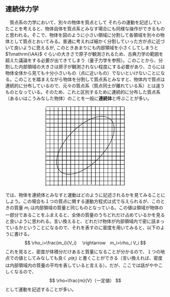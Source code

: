 
## 連続体力学

　質点系の力学において、別々の物体を質点として それらの運動を記述していたことを考えると、物体自体を質点系とみなす場合にも同様な操作ができるものと思われる。そこで、物体を図のように小さい領域に分割して各領域を別々の物体として質点とおいてみる。普通に考えれば細かく分割していった方が点に近づいて良いように思えるが, このときあまりにも内部領域を小さくしてしまうと $1\mathrm{\AA}$ ぐらいの大きさで原子が観測されるため、古典力学の範囲を超えた議論をする必要が出てきてしまう（量子力学を参照）。このことから、分割した内部領域の大きさは原子が観測されない程度にする必要があり、さらには物体全体から見ても十分小さいもの（点に近いもの）でないといけないことになる。このことを踏まえながら物体を分割して質点系とみなすと、物体内で質点は連続的に分布しているので、元々の質点系（質点同士が離れている系）とは違うものとなっている。そのため、これと区別するために連続的に分布した質点系（あるいはこうみなした物体）のことを一般に**連続体**と呼ぶことが多い。
  
<p align="center">
    <img width="50%"  
        style="background-color:white;"
        src="images/split.png">
</p>

では、物体を連続体とみなすと運動はどのように記述されるかを見てみることにしよう。この場合も１つの質点に関する運動方程式は式で与えられるが、このときの質量 $m_i$ は内部領域の質量と同じものとなっている。この値は領域が物体の一部分であることをふまえると、全体の質量のうちどれだけ占めているかを見ると良いように思われる。言い換えると、どれだけ物体が内部領域内で密に詰まっているかということになるので、それを表すのに密度を用いてみると、以下のように書ける。
$$
    \rho_i=\frac{m_i}{V_i}　
    \rightarrow　m_i=\rho_i V_i
$$
これを見ると、密度が体積分だけあると質量になることが分かるので、１つの地点での値としてみなしても良く $\rho(\bm{r}_i)$ と書くことができる（言い換えれば、密度は内部領域内の質量の平均を表していると言える）。だが、ここでは話がややこしくなるので、
$$
    \rho=\frac{m}{V}（一定値）
$$
として運動を記述することが多い。
<!-- 

一方で、作用する力は接触して働く力と離れていても働くものとの二種類あると考えられるため、それぞれ次のようにして作用しているものとする。
  \[
  \left\{
  \begin{aligned}
    &\cdot 接触力\cdots 他の内部領域との接触面に働く力\\
    &\cdot 遠隔力\cdots 内部領域全体の質量などの状態で働く力
  \end{aligned}
  \right.
  \]
  これらの力は接触面全体あるいは内部領域全体に作用するものであるが、このうち前者の方は作用・反作用の法則により１つの面を境に２つの内部領域には同じ大きさの力が逆向きに働くので、各面ごとに異なる力が働くものと思われる。対して後者の方は、内部領域ごとに違う（質量など）ものであるため、先ほどの密度と同様な考え方で面全体あるいは内部領域全体にかかる力を$\bm{F}_{\mr{face}},\bm{F}_{\mr{body}}$として
  \[
  \left\{
  \begin{aligned}
    &\cdot \bm{S}(\bm{r}_{1})=\frac{\bm{F}_{\mr{face}}}{A}　（A:接触面の面積）\\
    &\cdot \bm{B}(\bm{r}_{2})=\frac{\bm{F}_{\mr{body}}}{V}　（V:内部領域の体積）
  \end{aligned}
  \right.
  \]
  というように、面積力$\bm{S}$と体積力$\bm{B}$を定義してみる（このようにすると、図のように位置を指定することができる）。このようにした上で、内部領域に働く力を議論してみることにしよう。まず、面積力の方は内部領域を多面体（平面で囲まれている）と考えると以下のような力があると考えられる。剪断（せんだん）応力と垂直応力のふたつ。ただ、そうなると面の傾きが必要となり
  \begin{equation}
    \bm{S}=\bm{P}+\bm{T}=（垂直応力）+（剪断応力）
  \end{equation}
  \begin{equation}
    \bm{P}=-(\bm{S}\cdot\bm{n})\cdot\bm{n}　\bm{T}=\bm{S}-\bm{P}=\bm{S}+(\bm{S}\cdot\bm{n})\cdot\bm{n}
  \end{equation}
もし、多面体が立方体であれば

  
  \begin{align*}
    \bm{S}
   &=
    \bm{S}_{\mr{l}}+\bm{S}_{\mr{r}}+\bm{S}_{\mr{f}}+\bm{S}_{\mr{b}}+
    \bm{S}_{\mr{u}}+\bm{S}_{\mr{d}}\\
   &=
    \LR{\bm{S}(-\bm{e}_{y})+\bm{S}(\bm{e}_{y})}
    \Delta x_{\mi}\Delta z_{\mi}+
    \LR{\bm{S}(-\bm{e}_{x})+\bm{S}(\bm{e}_{x})}\\
    &\Delta y_{\mi}\Delta z_{\mi}+
    \LR{\bm{S}(-\bm{e}_{z})+\bm{S}(\bm{e}_{z})}
    \Delta x_{\mi}\Delta y_{\mi}
  \end{align*}
  であり、中には内部領域の外側に行くと傾きを持つものも出てくるため、
  
  
  
  
  
  \begin{equation}
    \lr{\rho(\bm{r}_{\mi})V_{\mi}}\dd{^2\bm{r}_{\mi}}{t^2}=
    \sum_{\mi=1(\neq\mj)}^{\mr{N}}
    \bm{F}_{\mr{ij}}+
    \bm{F}_{\mi}　　
    \lr{\ \mi=1,\cdots,\mr{N}\ }
  \end{equation}
そこで、変形する物体も扱えるようにするために\tb{連続体力学}が誕生したのである。

まず、第1章

  \chapter{連続体による記述}
  ここに連続体とみなせる物体があったとする。すると、物体は質点が連続的に集まったものであ
  るものとしてみなせるわけだが、その形は物体内で連続的に引き詰められるようなものでなければならないので、図のような形にとる（引き詰められる形であれば何でも良いので、ここでは直交座標と対応させ易くするため直方体にしている）。そして、ある一つの質点の位置を$\bm{r}$というように位置ベクトルで指定すると、このときの質量は分布関数$\rho(\bm{r})$により指定することができる。この値自体は内部領域内で共通しており、
  \begin{equation}
    m=\rho(\bm{r})
  \end{equation}


  １つの質点で成立する運動方程式を質点系の力学と同様な考えで
  \begin{equation}
      m_{\mi}\dd{^2\bm{r}_{\mi}}{t^2}=
      \sum_{\mj\ne\mi}\bm{F}_{\mr{ij}}+\bm{F}_{\mi}
  \end{equation}
  とする。ここで質点の質量$m_{\mi}$は内部領域の質量であり、各内部領域ごとに
  異なる値をとるものとなっている。そのため、単純に

というように、物体の運動を代表点の位置$\bm{r}_{\mr{G}}$の動きで論じていたが、ここで質量が密度で
\begin{equation}
  m=\int_{\Omega}\rho(\bm{r})\md\bm{r}　
  \lr{\ \Omega:物体内の全内部領域\ }
\end{equation}
というように書けることから、
()式を$\Omega$の範囲で積分してみると()式の形になると考えられる。
そこで実際に、
\begin{equation}
  \int_{\Omega}\lr{\rho(\bm{r})\dd{^2\bm{r}}{t^2}}\md\bm{r}=
  \int_{\Omega}\bm{f}(\bm{r})\md\bm{r}
\end{equation}
とすると、右辺は全質点にかかる力を重ねあわせたものとなっており

すると、これは物体自体の運動方程式になっているものとみなせるため、
\begin{equation}
  \bm{r}_{\mr{G}}=
  \frac{1}{m}\int_{\Omega}\rho(\bm{r})\bm{r}\md\bm{r}　　
  \bm{F}_{\mr{G}}=\int_{\Omega}\bm{F}(\bm{r})\md\bm{r}
\end{equation}
とおくと、位置$\bm{r}_{\mr{G}}$にいる質点（質量$m$）に関する運動方程式になる。
つまり、物体にかかる力は全て$\bm{r}_{\mr{G}}$にかかるものと考えることができる。
この地点を\tb{重心}と呼び、これを古典力学では代表点として議論していた。そのため、
この運動方程式を見ていくというのは、前に述べたことを再び辿ることと等価であると言える
（重心の動きで物体の運動を論じる）。ただ、ここで重心の動きと言えども物体の視点からすると
位置は変化しておらず、変形していないと考えていると言える。

  質点系で回転運動を論じるなら古典力学。
  質点系で変形を論じるなら連続体力学。

では、次に質点の運動を記述してみることにしよう。例えば、図のようになっていた場合、最初に考えられることが他の質点と衝突することで接触力が働く（運動量が変化することで、力を及ぼす）ことである。このときには、他の質点から及ぼした力と同じ逆方向の力が働き（作用・反作用の法則）、力がかかっていないように見て取ることができる。もし、古典力学と同じように物体が変形しなければ全ての力は運動に寄与するが、



\[
\begin{cases}
  ・　剛体\ \cdots\ 力を加えても変形しない物体（補足）\\
  ・弾性体\ \cdots\ 力を加えている間だけ変形する物体\\
  ・塑性体\ \cdots\ 力を加えた後にも変形している物体
\end{cases}
\]
\begin{enumerate}
  \item 流体
  \[
  \begin{cases}
    \cdot\ {\rm Newton流体}(線形) \\
    \cdot\ {\rm 非Newton流体}(非線形)
  \end{cases}
  \]
\end{enumerate}  
 （塑性体と非Newton流体の中間的なものをチキソトロピーと呼び、この物体を扱う分野をレオロジーと言う）
 
平均自由行程：物体で言う原子間距離みたいなもの
 


例)質点の力学の応用(弦の振動)

古典力学においては、物体の運動を位置と速度により記述していたが、ここに質点という概念を取り入れると、それをより正確に行うことができる。そのため、弦を質点とみなせるほど細かく分けて、その一つ一つを質点として扱っていくことにする。 そして、そのうちの一つに着目して運動方程式を立ててから、その高さを求めるということをするのだが、この結果は全ての質点で共通していることなので、全ての質点をわざわざ見る必要がないことは予め言っておく。

以上のことをふまえた上で、まずある一つの質点の運動方程式を質量$m$,外力$\bm{F}$、位置ベクトル$\bm{r}$により表すと 
\begin{equation}
   m\dd{^2\bm{r}}{t^2}=\bm{F}
   \label{eq:string1}
\end{equation}
となる（ここで、$m$は質点によらず一定であるとしているが、これは糸の質量の分布が一様という仮定から来ている）。次に、この式を各成分に分けて書くと、次の通りになる。
\begin{equation*}
  \left\{
  \begin{aligned}
    &\cdot\ m\dd{^2 x}{t^2}=F_{x}
   =T_{x}(x+\Delta x)-T_{x}(x)\cdots (X)\\
    &\cdot\ m\dd{^2 y}{t^2}=F_{y}
   =T_{y}(x+\Delta x)-T_{y}(x)\cdots (Y)
  \end{aligned}
  \right.
\end{equation*}
（右図は質点を拡大したものであり、外力は$\bm{T}(x)$と$\bm{T}(x+\Delta x)$が働いているものとしている）

そして、各成分ごとに運動方程式を解くと、以下のようになる。
\begin{enumerate}
  \item $x$成分(\ (X)式\ )
  
  この方向には動かないことから
  \begin{equation}
    T_{x}(x+\Delta x)-T_{x}(x)=0
    \ \rightarrow\ 
    T_{x}(x+\Delta x)=T_{x}(x)=T
  \end{equation}
  となるので、次の関係式が成り立つ。
  \begin{equation}
    T(x+\Delta x)\cos\theta_{+}=T
    \ \rightarrow\ 
    T(x+\Delta x)=\frac{T}{\cos\theta_{+}}
  \end{equation}
  \begin{equation}
    T(x)\cos\theta_{-}=T
    \ \rightarrow\ 
    T(x)=\frac{T}{\cos\theta_{-}}
  \end{equation}
  ただし、ここで$\theta_{+},\theta_{-}$はどちらも$(-\pi/2,\pi/2)$の範囲の値しかとらないものとしている。
  
  \item $y$成分（(Y)式）
  
  $x$成分の式の方で見てきたことをふまえて、
  \begin{equation}
    m\dd{^2 y}{t^2}=
    T(x+\Delta x)\sin\theta_{+}-
    T(x)\sin\theta_{-}=
    T(\tan\theta_{+}-\tan\theta_{-})
  \end{equation}
  としてから、タンジェントの部分を
  \begin{equation}
      \tan\theta_{+}=
      {\lr{\DD{y}{x}}\vline}_{\ x+\Delta x}
      　　      
      \tan\theta_{-}=
      {\lr{\DD{y}{x}}\vline}_{\ x}
  \end{equation}
  とすることで、以下のようになる。
  \begin{equation}
    m\dd{^2 y}{t^2}=T\LR{{
    \lr{\dd{y}{x}}\vline}_{\ x+\Delta x}-
    {\lr{\dd{y}{x}}\vline}_{\ x}}
  \end{equation}
  そして、さらに弦の線密度を$\sigma$とすると
  \begin{equation}
    m=\sigma\Delta l
   =\sigma\lr{\frac{\Delta x}{\cos\theta_{-}}}
  \end{equation}
　　となるので、仮に\tb{弦の振動が小さい}場合には次式が得られる。
  \begin{equation}
    \lr{\pp{^2 y}{t^2}}=\frac{T}{\sigma}
    \lr{\pp{^2 y}{x^2}}
  \end{equation}
\end{enumerate}
  
\section{物体の伸縮(弾性体)}
質点の力学を用いると物体
  
仮に その大体の大きさを$r$（原子間距離と比べ易くするために長さを用いる）、原子間距離を$l$とすると$r>>l$というように表される。さらに、その大きさ（$r$）は観測する物体の大体の大きさ（長さ）$L$に比べて十分小さい（質点とみなせるほど小さい）ものとして$L>>r$とする（図）。したがって、物体を質点の集まりとして扱うことができる条件は、
\begin{equation*}
  L>>r>>l　\mr{or}　L>>l
\end{equation*}
となると考えられる。ここで、二番目の不等式に対して
\begin{equation}
  K\lr{\equiv\frac{l}{L}}<<1
\end{equation}
というように\tb{クヌーセン数}$K$を定義すると、これが物体を質点の集まりとして扱えるかの目安となる。通常この$K$の値は大体0.01（10$^{-2}$）以下の値をとることが多い。例として、結晶などの物体だと大体$l\simeq 1.0\times10^{-10}\ [\mr{m}]$、$L\simeq 1.0\times10^{-3}\ [\mr{m}]$（小さく見積もっている）となるため、連続体（質点の集まりとみなせる物体）として扱えることが分かる。 -->
